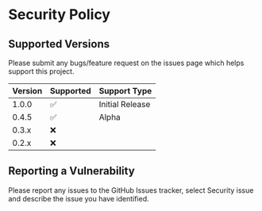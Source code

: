 # Security Policy

## Supported Versions

Please submit any bugs/feature request on the issues
page which helps support this project.


| Version | Supported          | Support Type    |
|---------| ------------------ |-----------------|
| 1.0.0   | :white_check_mark: | Initial Release |
| 0.4.5   | :white_check_mark: | Alpha           |
| 0.3.x   | :x:                |                 |
| 0.2.x   | :x:                |                 |

## Reporting a Vulnerability

Please report any issues to the GitHub Issues tracker, select Security issue and describe the issue you have identified.
